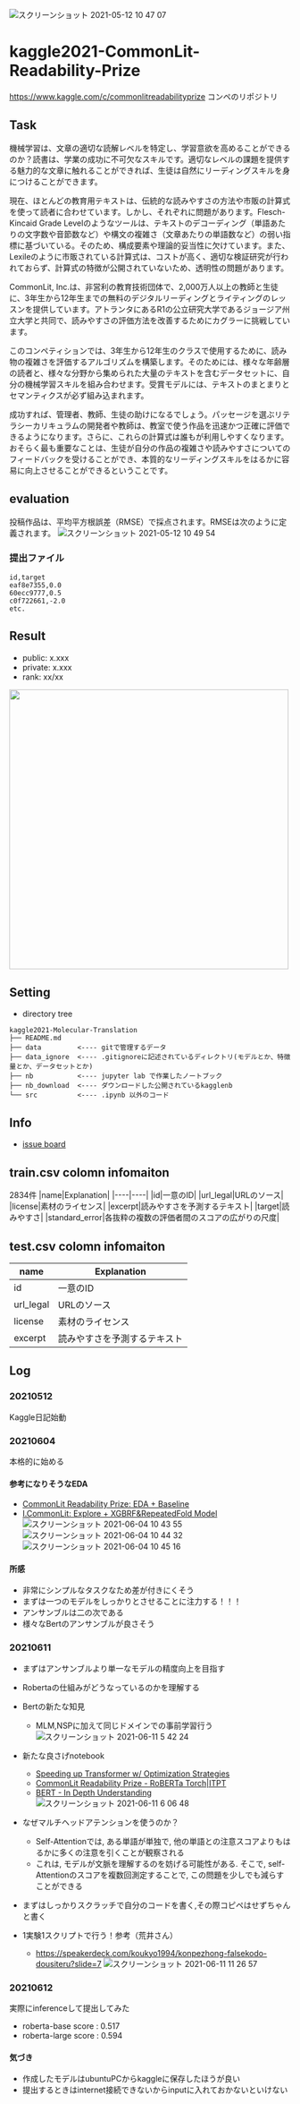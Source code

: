 ![スクリーンショット 2021-05-12 10 47 07](https://user-images.githubusercontent.com/56621409/117906193-6a0c3b80-b30f-11eb-897a-55d6f74bb145.png)
# kaggle2021-CommonLit-Readability-Prize
https://www.kaggle.com/c/commonlitreadabilityprize コンペのリポジトリ
## Task
機械学習は、文章の適切な読解レベルを特定し、学習意欲を高めることができるのか？読書は、学業の成功に不可欠なスキルです。適切なレベルの課題を提供する魅力的な文章に触れることができれば、生徒は自然にリーディングスキルを身につけることができます。

現在、ほとんどの教育用テキストは、伝統的な読みやすさの方法や市販の計算式を使って読者に合わせています。しかし、それぞれに問題があります。Flesch-Kincaid Grade Levelのようなツールは、テキストのデコーディング（単語あたりの文字数や音節数など）や構文の複雑さ（文章あたりの単語数など）の弱い指標に基づいている。そのため、構成要素や理論的妥当性に欠けています。また、Lexileのように市販されている計算式は、コストが高く、適切な検証研究が行われておらず、計算式の特徴が公開されていないため、透明性の問題があります。

CommonLit, Inc.は、非営利の教育技術団体で、2,000万人以上の教師と生徒に、3年生から12年生までの無料のデジタルリーディングとライティングのレッスンを提供しています。アトランタにあるR1の公立研究大学であるジョージア州立大学と共同で、読みやすさの評価方法を改善するためにカグラーに挑戦しています。

このコンペティションでは、3年生から12年生のクラスで使用するために、読み物の複雑さを評価するアルゴリズムを構築します。そのためには、様々な年齢層の読者と、様々な分野から集められた大量のテキストを含むデータセットに、自分の機械学習スキルを組み合わせます。受賞モデルには、テキストのまとまりとセマンティクスが必ず組み込まれます。

成功すれば、管理者、教師、生徒の助けになるでしょう。パッセージを選ぶリテラシーカリキュラムの開発者や教師は、教室で使う作品を迅速かつ正確に評価できるようになります。さらに、これらの計算式は誰もが利用しやすくなります。おそらく最も重要なことは、生徒が自分の作品の複雑さや読みやすさについてのフィードバックを受けることができ、本質的なリーディングスキルをはるかに容易に向上させることができるということです。

## evaluation
投稿作品は、平均平方根誤差（RMSE）で採点されます。RMSEは次のように定義されます。
![スクリーンショット 2021-05-12 10 49 54](https://user-images.githubusercontent.com/56621409/117906406-ccfdd280-b30f-11eb-8903-0bb7a26c5020.png)

### 提出ファイル
```
id,target
eaf8e7355,0.0
60ecc9777,0.5
c0f722661,-2.0
etc.
```

## Result
  - public: x.xxx
  - private: x.xxx
  - rank: xx/xx

 <img src='' width='500'>

  
## Setting
* directory tree
```
kaggle2021-Molecular-Translation
├── README.md
├── data         <---- gitで管理するデータ
├── data_ignore  <---- .gitignoreに記述されているディレクトリ(モデルとか、特徴量とか、データセットとか)
├── nb           <---- jupyter lab で作業したノートブック
├── nb_download  <---- ダウンロードした公開されているkagglenb
└── src          <---- .ipynb 以外のコード
```
## Info
- [issue board](https://github.com/Hiroki29/kaggle2021-Molecular-Translation/projects/1)  

## train.csv colomn infomaiton
2834件
|name|Explanation|
|----|----|
|id|一意のID|
|url_legal|URLのソース|
|license|素材のライセンス|
|excerpt|読みやすさを予測するテキスト|
|target|読みやすさ|
|standard_error|各抜粋の複数の評価者間のスコアの広がりの尺度|

## test.csv colomn infomaiton
|name|Explanation|
|----|----|
|id|一意のID|
|url_legal|URLのソース|
|license|素材のライセンス|
|excerpt|読みやすさを予測するテキスト|


## Log
### 20210512
Kaggle日記始動

### 20210604
本格的に始める
#### 参考になりそうなEDA
* [CommonLit Readability Prize: EDA + Baseline](https://www.kaggle.com/ruchi798/commonlit-readability-prize-eda-baseline)
* [I.CommonLit: Explore + XGBRF&RepeatedFold Model](https://www.kaggle.com/andradaolteanu/i-commonlit-explore-xgbrf-repeatedfold-model)
![スクリーンショット 2021-06-04 10 43 55](https://user-images.githubusercontent.com/56621409/120733255-c551d800-c521-11eb-9cb1-21fd40a22570.png)
![スクリーンショット 2021-06-04 10 44 32](https://user-images.githubusercontent.com/56621409/120733301-dbf82f00-c521-11eb-8c2a-f720993c2c12.png)
![スクリーンショット 2021-06-04 10 45 16](https://user-images.githubusercontent.com/56621409/120733355-f5997680-c521-11eb-80bf-e9790eabd752.png)

#### 所感
* 非常にシンプルなタスクなため差が付きにくそう
* まずは一つのモデルをしっかりとさせることに注力する！！！
* アンサンブルは二の次である
* 様々なBertのアンサンブルが良さそう

### 20210611 
* まずはアンサンブルより単一なモデルの精度向上を目指す
* Robertaの仕組みがどうなっているのかを理解する
* Bertの新たな知見
	* MLM,NSPに加えて同じドメインでの事前学習行う![スクリーンショット 2021-06-11 5 42 24](https://user-images.githubusercontent.com/56621409/121594277-cfbb2700-ca77-11eb-88e8-11949ceed9ca.png)

* 新たな良さげnotebook
	* [Speeding up Transformer w/ Optimization Strategies](https://www.kaggle.com/rhtsingh/speeding-up-transformer-w-optimization-strategies)
	* [CommonLit Readability Prize - RoBERTa Torch|ITPT](https://www.kaggle.com/rhtsingh/commonlit-readability-prize-roberta-torch-itpt)
	* [BERT - In Depth Understanding](https://www.kaggle.com/mdfahimreshm/bert-in-depth-understanding)
![スクリーンショット 2021-06-11 6 06 48](https://user-images.githubusercontent.com/56621409/121597071-3726a600-ca7b-11eb-95f4-76c63e0ee147.png)
* なぜマルチヘッドアテンションを使うのか？
	* Self-Attentionでは, ある単語が単独で, 他の単語との注意スコアよりもはるかに多くの注意を引くことが観察される
	* これは, モデルが文脈を理解するのを妨げる可能性がある. そこで, self-Attentionのスコアを複数回測定することで, この問題を少しでも減らすことができる
* まずはしっかりスクラッチで自分のコードを書く,その際コピペはせずちゃんと書く
* 1実験1スクリプトで行う！参考（荒井さん）
	* https://speakerdeck.com/koukyo1994/konpezhong-falsekodo-dousiteru?slide=7
	![スクリーンショット 2021-06-11 11 26 57](https://user-images.githubusercontent.com/56621409/121621852-f1cc9d80-caa7-11eb-89ff-1415cc37f173.png)

### 20210612
実際にinferenceして提出してみた  
* roberta-base score : 0.517
* roberta-large score : 0.594
#### 気づき
* 作成したモデルはubuntuPCからkaggleに保存したほうが良い
* 提出するときはinternet接続できないからinputに入れておかないといけない
